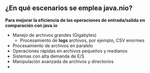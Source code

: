 ## ¿En qué escenarios se emplea java.nio?

**Para mejorar la eficiencia de las operaciones de entrada/salida en comparación con java.io**

 - Manejo de archivos grandes (Gigabytes)
   - Procesamiento de **logs** archivos, por ejemplo, CSV enormes
 - Procesamiento de archivos en paralelo
 - Operaciones rápidas en archivos pequeños y medianos
 - Sistemas con alta demanda de E/S
 - Manipulación avanzada de archivos y directorios
 - 